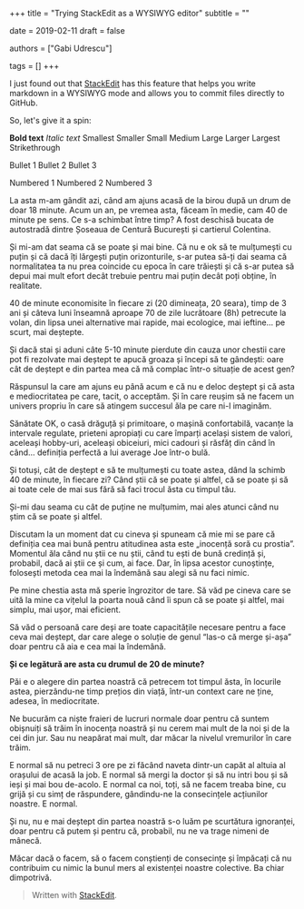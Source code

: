 +++
title = "Trying StackEdit as a WYSIWYG editor"
subtitle = ""

date = 2019-02-11
draft = false

authors = ["Gabi Udrescu"]

tags = []
+++

I just found out that [StackEdit](https://stackedit.io) has this feature that helps you write markdown in a WYSIWYG mode and allows you to commit files directly to GitHub. 

So, let's give it a spin:

**Bold text**
*Italic text*
Smallest
Smaller
Small
Medium
Large
Larger
Largest
Strikethrough

Bullet 1
Bullet 2
Bullet 3

Numbered 1
Numbered 2
Numbered 3

La asta m-am gândit azi, când am ajuns acasă de la birou după un drum de doar 18 minute. Acum un an, pe vremea asta, făceam în medie, cam 40 de minute pe sens. Ce s-a schimbat între timp? A fost deschisă bucata de autostradă dintre Șoseaua de Centură București și <!--more-->cartierul Colentina. 

Și mi-am dat seama că se poate și mai bine. Că nu e ok să te mulțumești cu puțin și că dacă îți lărgești puțin orizonturile, s-ar putea să-ți dai seama că normalitatea ta nu prea coincide cu epoca în care trăiești și că s-ar putea să depui mai mult efort decât trebuie pentru mai puțin decât poți obține, în realitate.

40 de minute economisite în fiecare zi (20 dimineața, 20 seara), timp de 3 ani și câteva luni înseamnă aproape 70 de zile lucrătoare (8h) petrecute la volan, din lipsa unei alternative mai rapide, mai ecologice, mai ieftine… pe scurt, mai deștepte. 

Și dacă stai și aduni câte 5-10 minute pierdute din cauza unor chestii care pot fi rezolvate mai deștept te apucă groaza și începi să te gândești: oare cât de deștept e din partea mea că mă complac într-o situație de acest gen?

Răspunsul la care am ajuns eu până acum e că nu e deloc deștept și că asta e mediocritatea pe care, tacit, o acceptăm. Și în care reușim să ne facem un univers propriu în care să atingem succesul ăla pe care ni-l imaginăm.

Sănătate OK, o casă drăguță și primitoare, o mașină confortabilă, vacanțe la intervale regulate, prieteni apropiați cu care împarți același sistem de valori, aceleași hobby-uri, aceleași obiceiuri, mici cadouri și răsfăț din când în când… definiția perfectă a lui average Joe într-o bulă. 

Și totuși, cât de deștept e să te mulțumești cu toate astea, dând la schimb 40 de minute, în fiecare zi? Când știi că se poate și altfel, că se poate și să ai toate cele de mai sus fără să faci trocul ăsta cu timpul tău.

Și-mi dau seama cu cât de puține ne mulțumim, mai ales atunci când nu știm că se poate și altfel.

Discutam la un moment dat cu cineva și spuneam că mie mi se pare că definiția cea mai bună pentru atitudinea asta este „inocență soră cu prostia”. Momentul ăla când nu știi ce nu știi, când tu ești de bună credință și, probabil, dacă ai știi ce și cum, ai face. Dar, în lipsa acestor cunoștințe, folosești metoda cea mai la îndemână sau alegi să nu faci nimic. 

Pe mine chestia asta mă sperie îngrozitor de tare. Să văd pe cineva care se uită la mine ca vițelul la poarta nouă când îi spun că se poate și altfel, mai simplu, mai ușor, mai eficient. 

Să văd o persoană care deși are toate capacitățile necesare pentru a face ceva mai deștept, dar care alege o soluție de genul “las-o că merge și-așa” doar pentru că aia e cea mai la îndemână. 

**Și ce legătură are asta cu drumul de 20 de minute?**

Păi e o alegere din partea noastră că petrecem tot timpul ăsta, în locurile astea, pierzându-ne timp prețios din viață, într-un context care ne ține, adesea, în mediocritate. 

Ne bucurăm ca niște fraieri de lucruri normale doar pentru că suntem obișnuiți să trăim în inocența noastră și nu cerem mai mult de la noi și de la cei din jur. Sau nu neapărat mai mult, dar măcar la nivelul vremurilor în care trăim.

E normal să nu petreci 3 ore pe zi făcând naveta dintr-un capăt al altuia al orașului de acasă la job. E normal să mergi la doctor și să nu intri bou și să ieși și mai bou de-acolo. E normal ca noi, toți, să ne facem treaba bine, cu grijă și cu simț de răspundere, gândindu-ne la consecințele acțiunilor noastre. E normal. 

Și nu, nu e mai deștept din partea noastră s-o luăm pe scurtătura ignoranței, doar pentru că putem și pentru că, probabil, nu ne va trage nimeni de mânecă. 

Măcar dacă o facem, să o facem conștienți de consecințe și împăcați că nu contribuim cu nimic la bunul mers al existenței noastre colective. Ba chiar dimpotrivă.


> Written with [StackEdit](https://stackedit.io/).
<!--stackedit_data:
eyJoaXN0b3J5IjpbLTEzNTc1MTMyMDhdfQ==
-->